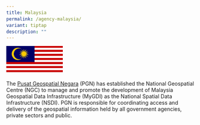 ```yaml
---
title: Malaysia
permalink: /agency-malaysia/
variant: tiptap
description: ""
---
```

<p></p><div class="isomer-image-wrapper"><img style="width: 30%;" height="auto" width="100%" alt="Malaysia Flag" src="/images/Malaysia_Flag.PNG"></div><p>The <a href="https://www.mygeoportal.gov.my/en" rel="noopener noreferrer nofollow" target="_blank">Pusat Geospatial Negara</a> (PGN) has established the National Geospatial Centre (NGC) to manage and promote the development of Malaysia Geospatial Data Infrastructure (MyGDI) as the National Spatial Data Infrastructure (NSDI). PGN is responsible for coordinating access and delivery of the geospatial information held by all government agencies, private sectors and public.</p>